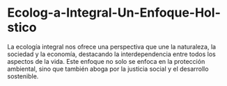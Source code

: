 # Ecolog-a-Integral-Un-Enfoque-Hol-stico
La ecología integral nos ofrece una perspectiva que une la naturaleza, la sociedad y la economía, destacando la interdependencia entre todos los aspectos de la vida. Este enfoque no solo se enfoca en la protección ambiental, sino que también aboga por la justicia social y el desarrollo sostenible.
